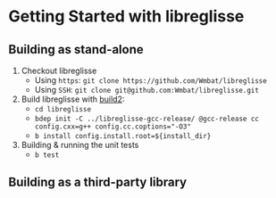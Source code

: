 # Getting Started with libreglisse

## Building as stand-alone

1. Checkout libreglisse
    * Using `https`: `git clone https://github.com/Wmbat/libreglisse`
    * Using `SSH`: `git clone git@github.com:Wmbat/libreglisse.git`
2. Build libreglisse with [build2](https://build2.org/):
    * `cd libreglisse`
    * `bdep init -C ../libreglisse-gcc-release/ @gcc-release cc config.cxx=g++ config.cc.coptions="-O3"`
    * `b install config.install.root=${install_dir}`
3. Building & running the unit tests
    * `b test`

## Building as a third-party library
